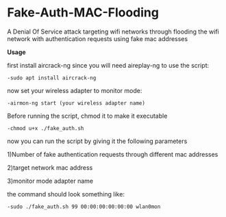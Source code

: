 # Fake-Auth-MAC-Flooding
A Denial Of Service attack targeting wifi networks through flooding the wifi network with authentication requests using fake mac addresses



<b> Usage </b>



first install aircrack-ng since you will need aireplay-ng to use the script:


    -sudo apt install aircrack-ng


now set your wireless adapter to monitor mode:


    -airmon-ng start (your wireless adapter name)
    
   
Before running the script, chmod it to make it executable


    -chmod u+x ./fake_auth.sh
    

now you can run the script by giving it the following parameters

1)Number of fake authentication requests through different mac addresses

2)target network mac address

3)monitor mode adapter name

the command should look something like:


    -sudo ./fake_auth.sh 99 00:00:00:00:00:00 wlan0mon
